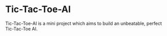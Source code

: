 # Tic-Tac-Toe-AI
Tic-Tac-Toe-AI is a mini project which aims to build an unbeatable, perfect Tic-Tac-Toe AI.
